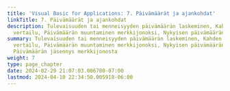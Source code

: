 ```yaml
---
title: 'Visual Basic for Applications: 7. Päivämäärät ja ajankohdat'
linkTitle: 7. Päivämäärät ja ajankohdat
description: Tulevaisuuden tai menneisyyden päivämäärän laskeminen, Kahden päivämäärän
  vertailu, Päivämäärän muuntaminen merkkijonoksi, Nykyisen päivämäärän…
summary: Tulevaisuuden tai menneisyyden päivämäärän laskeminen, Kahden päivämäärän
  vertailu, Päivämäärän muuntaminen merkkijonoksi, Nykyisen päivämäärän hankkiminen,
  Päivämäärän jäsennys merkkijonosta
weight: 7
type: page_chapter
date: 2024-02-29 21:07:03.006780-07:00
lastmod: 2024-04-10 22:34:50.005918-06:00
---
```

